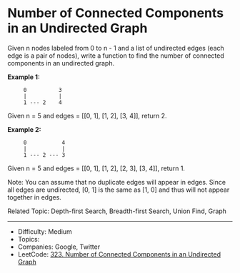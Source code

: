# Number of Connected Components in an Undirected Graph

Given n nodes labeled from 0 to n - 1 and a list of undirected edges (each edge is a pair of nodes), write a function to find the number of connected components in an undirected graph.

**Example 1:**  
```
     0          3
     |          |
     1 --- 2    4
```
Given n = 5 and edges = [[0, 1], [1, 2], [3, 4]], return 2.

**Example 2:**
```
     0           4
     |           |
     1 --- 2 --- 3
```
Given n = 5 and edges = [[0, 1], [1, 2], [2, 3], [3, 4]], return 1.

Note:
You can assume that no duplicate edges will appear in edges. Since all edges are undirected, [0, 1] is the same as [1, 0] and thus will not appear together in edges.

Related Topic: Depth-first Search, Breadth-first Search, Union Find, Graph

---

* Difficulty: Medium
* Topics: 
* Companies: Google, Twitter
* LeetCode: [323. Number of Connected Components in an Undirected Graph](https://leetcode.com/problems/number-of-connected-components-in-an-undirected-graph/description/)
